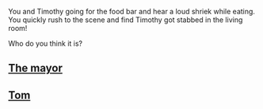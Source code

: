 You and Timothy going for the food bar and hear a loud shriek while eating. You quickly rush to the scene and find Timothy got stabbed in the living room!

Who do you think it is?

## [The mayor](./mayor.md)
## [Tom](./tom.md)
